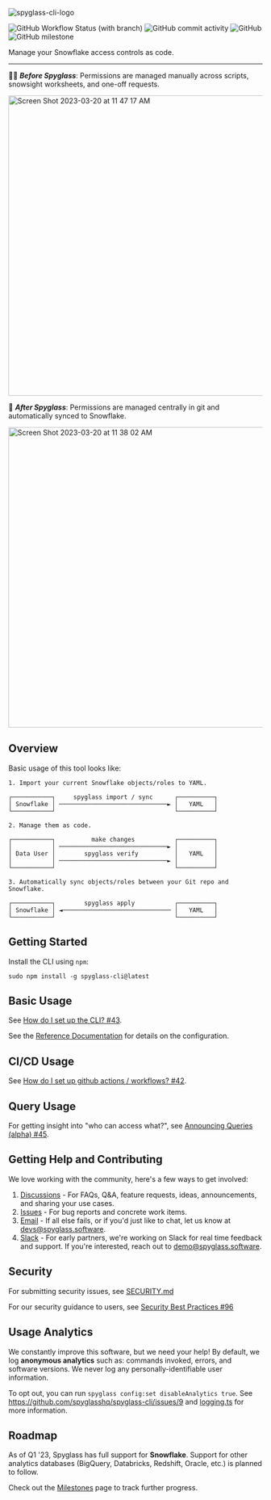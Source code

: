 ![spyglass-cli-logo](https://user-images.githubusercontent.com/121976108/225433315-7997ae61-5a9b-4ba1-9300-8756db25c729.png)


![GitHub Workflow Status (with branch)](https://img.shields.io/github/actions/workflow/status/spyglasshq/spyglass-cli/test.yml?branch=master) ![GitHub commit activity](https://img.shields.io/github/commit-activity/m/spyglasshq/spyglass-cli) ![GitHub](https://img.shields.io/github/license/spyglasshq/spyglass-cli) ![GitHub milestone](https://img.shields.io/github/milestones/progress-percent/spyglasshq/spyglass-cli/3)

Manage your Snowflake access controls as code.

---

🚣‍♂️ _**Before Spyglass**_: Permissions are managed manually across scripts, snowsight worksheets, and one-off requests.

<img width="595" alt="Screen Shot 2023-03-20 at 11 47 17 AM" src="https://user-images.githubusercontent.com/121976108/226393854-6c9e08ba-8101-4569-a93b-bdf104129eff.png">

🚤 _**After Spyglass**_: Permissions are managed centrally in git and automatically synced to Snowflake.

<img width="595" alt="Screen Shot 2023-03-20 at 11 38 02 AM" src="https://user-images.githubusercontent.com/121976108/226395881-2104d915-6e1c-4422-9b21-8a5e08447cc9.png">

## Overview

Basic usage of this tool looks like:

```
1. Import your current Snowflake objects/roles to YAML.

┌───────────┐     spyglass import / sync      ┌──────────┐
│ Snowflake │ ──────────────────────────────► │   YAML   │
└───────────┘                                 └──────────┘

2. Manage them as code.

┌───────────┐          make changes           ┌──────────┐
│           │ ──────────────────────────────► │          │
│ Data User │        spyglass verify          │   YAML   │
│           │ ──────────────────────────────► │          │
└───────────┘                                 └──────────┘

3. Automatically sync objects/roles between your Git repo and Snowflake.

┌───────────┐        spyglass apply           ┌──────────┐
│ Snowflake │ ◄────────────────────────────── │   YAML   │
└───────────┘                                 └──────────┘
```

## Getting Started

Install the CLI using `npm`:

```
sudo npm install -g spyglass-cli@latest
```

## Basic Usage

See [How do I set up the CLI? #43](https://github.com/spyglasshq/spyglass-cli/discussions/43).

See the [Reference Documentation](https://spyglasshq.github.io/spyglass-cli/) for details on the configuration.

## CI/CD Usage

See [How do I set up github actions / workflows? #42](https://github.com/spyglasshq/spyglass-cli/discussions/42).

## Query Usage

For getting insight into "who can access what?", see [Announcing Queries (alpha) #45](https://github.com/spyglasshq/spyglass-cli/discussions/45).

## Getting Help and Contributing

We love working with the community, here's a few ways to get involved:

1. [Discussions](https://github.com/spyglasshq/spyglass-cli/discussions) - For FAQs, Q&A, feature requests, ideas, announcements, and sharing your use cases.
2. [Issues](https://github.com/spyglasshq/spyglass-cli/issues) - For bug reports and concrete work items.
3. [Email](mailto:devs@spyglass.software) - If all else fails, or if you'd just like to chat, let us know at devs@spyglass.software.
4. [Slack](mailto:demo@spyglass.software) - For early partners, we're working on Slack for real time feedback and support. If you're interested, reach out to demo@spyglass.software.

## Security

For submitting security issues, see [SECURITY.md](./SECURITY.md)

For our security guidance to users, see [Security Best Practices #96](https://github.com/spyglasshq/spyglass-cli/discussions/96)

## Usage Analytics

We constantly improve this software, but we need your help! By default, we log **anonymous analytics** such as: commands invoked, errors, and software versions. We never log any personally-identifiable user information.

To opt out, you can run `spyglass config:set disableAnalytics true`. See https://github.com/spyglasshq/spyglass-cli/issues/9 and [logging.ts](./src/lib/logging.ts) for more information.

## Roadmap

As of Q1 '23, Spyglass has full support for **Snowflake**. Support for other analytics databases (BigQuery, Databricks, Redshift, Oracle, etc.) is planned to follow.

Check out the [Milestones](https://github.com/spyglasshq/spyglass-cli/milestones) page to track further progress.
